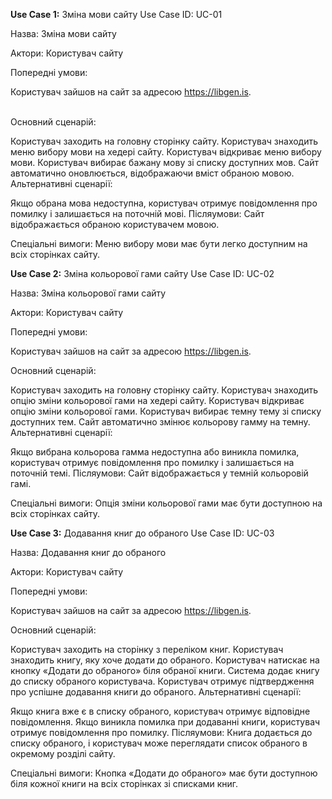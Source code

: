**Use Case 1:** Зміна мови сайту
Use Case ID: UC-01

Назва: Зміна мови сайту

Актори: Користувач сайту

Попередні умови:

Користувач зайшов на сайт за адресою https://libgen.is.

<br>Основний сценарій:

Користувач заходить на головну сторінку сайту.
Користувач знаходить меню вибору мови на хедері сайту.
Користувач відкриває меню вибору мови.
Користувач вибирає бажану мову зі списку доступних мов.
Сайт автоматично оновлюється, відображаючи вміст обраною мовою.
Альтернативні сценарії:

Якщо обрана мова недоступна, користувач отримує повідомлення про помилку і залишається на поточній мові.
Післяумови: Сайт відображається обраною користувачем мовою.

Спеціальні вимоги: Меню вибору мови має бути легко доступним на всіх сторінках сайту.

**Use Case 2:** Зміна кольорової гами сайту
Use Case ID: UC-02

Назва: Зміна кольорової гами сайту

Актори: Користувач сайту

Попередні умови:

Користувач зайшов на сайт за адресою https://libgen.is.

Основний сценарій:

Користувач заходить на головну сторінку сайту.
Користувач знаходить опцію зміни кольорової гами на хедері сайту.
Користувач відкриває опцію зміни кольорової гами.
Користувач вибирає темну тему зі списку доступних тем.
Сайт автоматично змінює кольорову гамму на темну.
Альтернативні сценарії:

Якщо вибрана кольорова гамма недоступна або виникла помилка, користувач отримує повідомлення про помилку і залишається на поточній темі.
Післяумови: Сайт відображається у темній кольоровій гамі.

Спеціальні вимоги: Опція зміни кольорової гами має бути доступною на всіх сторінках сайту.

**Use Case 3:** Додавання книг до обраного
Use Case ID: UC-03

Назва: Додавання книг до обраного

Актори: Користувач сайту

Попередні умови:

Користувач зайшов на сайт за адресою https://libgen.is.

Основний сценарій:

Користувач заходить на сторінку з переліком книг.
Користувач знаходить книгу, яку хоче додати до обраного.
Користувач натискає на кнопку «Додати до обраного» біля обраної книги.
Система додає книгу до списку обраного користувача.
Користувач отримує підтвердження про успішне додавання книги до обраного.
Альтернативні сценарії:

Якщо книга вже є в списку обраного, користувач отримує відповідне повідомлення.
Якщо виникла помилка при додаванні книги, користувач отримує повідомлення про помилку.
Післяумови: Книга додається до списку обраного, і користувач може переглядати список обраного в окремому розділі сайту.

Спеціальні вимоги: Кнопка «Додати до обраного» має бути доступною біля кожної книги на всіх сторінках зі списками книг.
